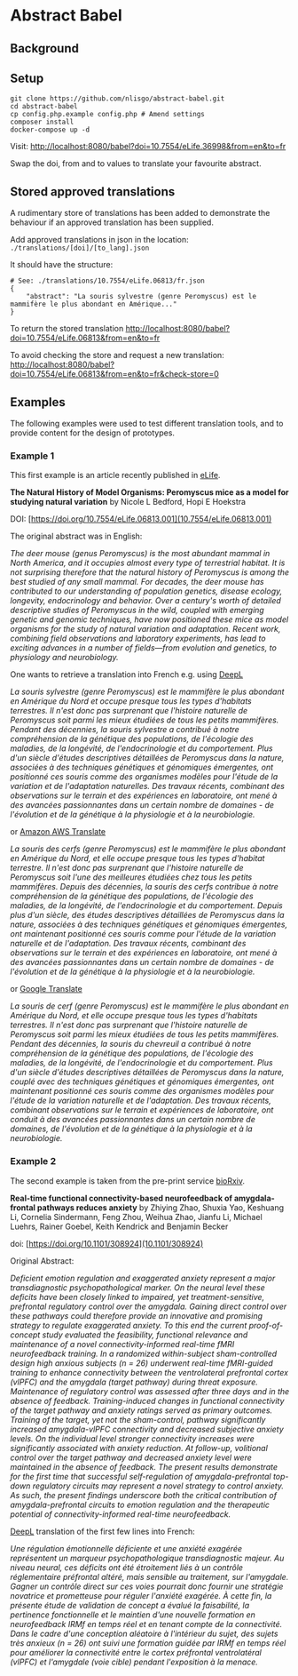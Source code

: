 # Abstract Babel

## Background

## Setup

```
git clone https://github.com/nlisgo/abstract-babel.git
cd abstract-babel
cp config.php.example config.php # Amend settings
composer install
docker-compose up -d
```

Visit: <http://localhost:8080/babel?doi=10.7554/eLife.36998&from=en&to=fr>

Swap the doi, from and to values to translate your favourite abstract.

## Stored approved translations

A rudimentary store of translations has been added to demonstrate the behaviour if an approved translation has been supplied.

Add approved translations in json in the location: `./translations/[doi]/[to_lang].json`

It should have the structure:

```
# See: ./translations/10.7554/eLife.06813/fr.json
{
    "abstract": "La souris sylvestre (genre Peromyscus) est le mammifère le plus abondant en Amérique..."
}
```

To return the stored translation <http://localhost:8080/babel?doi=10.7554/eLife.06813&from=en&to=fr>

To avoid checking the store and request a new translation: <http://localhost:8080/babel?doi=10.7554/eLife.06813&from=en&to=fr&check-store=0>

## Examples

The following examples were used to test different translation tools, and to provide content for the design of prototypes.

### Example 1

This first example is an article recently published in [eLife](https://elifesciences.org).

**The Natural History of Model Organisms: Peromyscus mice as a model for studying natural variation**
by Nicole L Bedford, Hopi E Hoekstra

DOI: [https://doi.org/10.7554/eLife.06813.001](10.7554/eLife.06813.001)

The original abstract was in English:

*The deer mouse (genus Peromyscus) is the most abundant mammal in North America, and it occupies almost every type of terrestrial habitat. It is not surprising therefore that the natural history of Peromyscus is among the best studied of any small mammal. For decades, the deer mouse has contributed to our understanding of population genetics, disease ecology, longevity, endocrinology and behavior. Over a century's worth of detailed descriptive studies of Peromyscus in the wild, coupled with emerging genetic and genomic techniques, have now positioned these mice as model organisms for the study of natural variation and adaptation. Recent work, combining field observations and laboratory experiments, has lead to exciting advances in a number of fields—from evolution and genetics, to physiology and neurobiology.*

One wants to retrieve a translation into French e.g. using [DeepL](www.DeepL.com/Translator)

*La souris sylvestre (genre Peromyscus) est le mammifère le plus abondant en Amérique du Nord et occupe presque tous les types d'habitats terrestres. Il n'est donc pas surprenant que l'histoire naturelle de Peromyscus soit parmi les mieux étudiées de tous les petits mammifères. Pendant des décennies, la souris sylvestre a contribué à notre compréhension de la génétique des populations, de l'écologie des maladies, de la longévité, de l'endocrinologie et du comportement. Plus d'un siècle d'études descriptives détaillées de Peromyscus dans la nature, associées à des techniques génétiques et génomiques émergentes, ont positionné ces souris comme des organismes modèles pour l'étude de la variation et de l'adaptation naturelles. Des travaux récents, combinant des observations sur le terrain et des expériences en laboratoire, ont mené à des avancées passionnantes dans un certain nombre de domaines - de l'évolution et de la génétique à la physiologie et à la neurobiologie.*

or [Amazon AWS Translate](https://aws.amazon.com/translate/)

*La souris des cerfs (genre Peromyscus) est le mammifère le plus abondant en Amérique du Nord, et elle occupe presque tous les types d'habitat terrestre. Il n'est donc pas surprenant que l'histoire naturelle de Peromyscus soit l'une des meilleures étudiées chez tous les petits mammifères. Depuis des décennies, la souris des cerfs contribue à notre compréhension de la génétique des populations, de l'écologie des maladies, de la longévité, de l'endocrinologie et du comportement. Depuis plus d'un siècle, des études descriptives détaillées de Peromyscus dans la nature, associées à des techniques génétiques et génomiques émergentes, ont maintenant positionné ces souris comme pour l'étude de la variation naturelle et de l'adaptation. Des travaux récents, combinant des observations sur le terrain et des expériences en laboratoire, ont mené à des avancées passionnantes dans un certain nombre de domaines - de l'évolution et de la génétique à la physiologie et à la neurobiologie.*

or [Google Translate](https://translate.google.co.uk)

*La souris de cerf (genre Peromyscus) est le mammifère le plus abondant en Amérique du Nord, et elle occupe presque tous les types d'habitats terrestres. Il n'est donc pas surprenant que l'histoire naturelle de Peromyscus soit parmi les mieux étudiées de tous les petits mammifères. Pendant des décennies, la souris du chevreuil a contribué à notre compréhension de la génétique des populations, de l'écologie des maladies, de la longévité, de l'endocrinologie et du comportement. Plus d'un siècle d'études descriptives détaillées de Peromyscus dans la nature, couplé avec des techniques génétiques et génomiques émergentes, ont maintenant positionné ces souris comme des organismes modèles pour l'étude de la variation naturelle et de l'adaptation. Des travaux récents, combinant observations sur le terrain et expériences de laboratoire, ont conduit à des avancées passionnantes dans un certain nombre de domaines, de l'évolution et de la génétique à la physiologie et à la neurobiologie.*

### Example 2

The second example is taken from the pre-print service [bioRxiv](https://www.biorxiv.org).

**Real-time functional connectivity-based neurofeedback of amygdala-frontal pathways reduces anxiety**
by Zhiying Zhao, Shuxia Yao, Keshuang Li, Cornelia Sindermann, Feng Zhou, Weihua Zhao, Jianfu Li, Michael Luehrs, Rainer Goebel, Keith Kendrick and Benjamin Becker

doi: [https://doi.org/10.1101/308924](10.1101/308924)

Original Abstract:

*Deficient emotion regulation and exaggerated anxiety represent a major transdiagnostic psychopathological marker. On the neural level these deficits have been closely linked to impaired, yet treatment-sensitive, prefrontal regulatory control over the amygdala. Gaining direct control over these pathways could therefore provide an innovative and promising strategy to regulate exaggerated anxiety. To this end the current proof-of-concept study evaluated the feasibility, functional relevance and maintenance of a novel connectivity-informed real-time fMRI neurofeedback training. In a randomized within-subject sham-controlled design high anxious subjects (n = 26) underwent real-time fMRI-guided training to enhance connectivity between the ventrolateral prefrontal cortex (vlPFC) and the amygdala (target pathway) during threat exposure. Maintenance of regulatory control was assessed after three days and in the absence of feedback. Training-induced changes in functional connectivity of the target pathway and anxiety ratings served as primary outcomes. Training of the target, yet not the sham-control, pathway significantly increased amygdala-vlPFC connectivity and decreased subjective anxiety levels. On the individual level stronger connectivity increases were significantly associated with anxiety reduction. At follow-up, volitional control over the target pathway and decreased anxiety level were maintained in the absence of feedback. The present results demonstrate for the first time that successful self-regulation of amygdala-prefrontal top-down regulatory circuits may represent a novel strategy to control anxiety. As such, the present findings underscore both the critical contribution of amygdala-prefrontal circuits to emotion regulation and the therapeutic potential of connectivity-informed real-time neurofeedback.*

[DeepL](www.DeepL.com/Translator) translation of the first few lines into French:

*Une régulation émotionnelle déficiente et une anxiété exagérée représentent un marqueur psychopathologique transdiagnostic majeur. Au niveau neural, ces déficits ont été étroitement liés à un contrôle réglementaire préfrontal altéré, mais sensible au traitement, sur l'amygdale. Gagner un contrôle direct sur ces voies pourrait donc fournir une stratégie novatrice et prometteuse pour réguler l'anxiété exagérée. À cette fin, la présente étude de validation de concept a évalué la faisabilité, la pertinence fonctionnelle et le maintien d'une nouvelle formation en neurofeedback IRMf en temps réel et en tenant compte de la connectivité. Dans le cadre d'une conception aléatoire à l'intérieur du sujet, des sujets très anxieux (n = 26) ont suivi une formation guidée par IRMf en temps réel pour améliorer la connectivité entre le cortex préfrontal ventrolatéral (vlPFC) et l'amygdale (voie cible) pendant l'exposition à la menace.*
